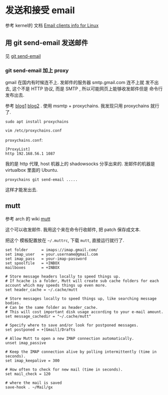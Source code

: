 
# 发送和接受 email

参考 kernel的 文档 [Email clients info for Linux](https://www.kernel.org/doc/html/v4.11/process/email-clients.html)

## 用 git send-email 发送邮件

见 [git send-email](git_send_email.md)


### git send-email 加上 proxy

gmail 在国内有时候连不上. 发邮件的服务器 smtp.gmail.com 连不上就
发不出去, 这个不是 HTTP 协议, 而是 SMTP , 所以可能网页上能够收发邮件但是
命令行发布出去.

参考 [blog1](https://mine260309.me/archives/1656) [blog2](https://www.smitechow.com/2018/10/git-send-email-use-proxy.html)
. 使用 msmtp + proxychains. 我发现只用 proxychains 就行了.

```
sudo apt install proxychains
```

```
vim /etc/proxychains.conf
```

`proxychains.conf`:
```
[ProxyList]
http 192.168.56.1 1087
```

我的是 http 代理, host 机器上的 shadowsocks 分享出来的.
发邮件的机器是 virtualbox 里面的 Ubuntu.

```
proxychains git send-email .....
```

这样才能发出去.


## mutt

参考 arch 的 wiki [mutt](https://wiki.archlinux.org/index.php/mutt)

这个可以收发邮件. 我用这个来在命令行收邮件, 把 patch 保存成文本.

把这个 模板配置放在 `~/.muttrc`, 下载 `mutt`, 直接运行就行了.

```
set folder      = imaps://imap.gmail.com/
set imap_user   = your.username@gmail.com
set imap_pass   = your-imap-password
set spoolfile   = +INBOX
mailboxes       = +INBOX

# Store message headers locally to speed things up.
# If hcache is a folder, Mutt will create sub cache folders for each account which may speeds things up even more.
set header_cache = ~/.cache/mutt

# Store messages locally to speed things up, like searching message bodies.
# Can be the same folder as header_cache.
# This will cost important disk usage according to your e-mail amount.
set message_cachedir = "~/.cache/mutt"

# Specify where to save and/or look for postponed messages.
set postponed = +[Gmail]/Drafts

# Allow Mutt to open a new IMAP connection automatically.
unset imap_passive

# Keep the IMAP connection alive by polling intermittently (time in seconds).
set imap_keepalive = 300

# How often to check for new mail (time in seconds).
set mail_check = 120

# where the mail is saved
save-hook . ~/Mail/gx
```






